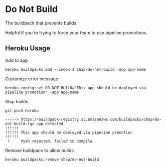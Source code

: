 # Do Not Build

The buildpack that prevents builds.

Helpful if you're trying to force your team to use pipeline promotions.

## Heroku Usage

Add to app
```
heroku buildpacks:add --index 1 chap/do-not-build -app app-name
```

Customize error message
```
heroku config:set DO_NOT_BUILD='This app should be deployed via pipeline promotion' -app app-name
```

Stop builds
```
git push heroku

-----> https://buildpack-registry.s3.amazonaws.com/buildpacks/chap/do-not-build.tgz app detected
!!!!!!
!!!!!! This app should be deployed via pipeline promotion
!!!!!!
 !     Push rejected, failed to compile
```

Remove buildpack to allow builds
```
heroku buildpacks:remove chap/do-not-build
```
